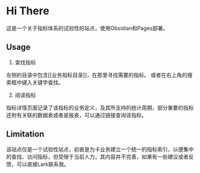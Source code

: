 # Hi  There

这是一个关于指标体系的试验性的站点，使用Obsidian和Pages部署。

## Usage

1. 查找指标

左侧的目录中包含[[业务指标目录]]，在那里寻找需要的指标。
或者在右上角的搜索框中键入关键字查找。

2. 阅读指标

指标详情页面记录了该指标的业务定义，及其所支持的统计周期，部分重要的指标还附有关联的数据表或者是报表，可以通过链接查询该指标。

## Limitation

该站点仅是一个试验性站点，初衷是为卡业务建立一个统一的指标索引，以便集中的查找、访问指标，但受限于当前人力，其内容并不完善，如果有一些建议或者反馈，可以直接Lark联系我。

